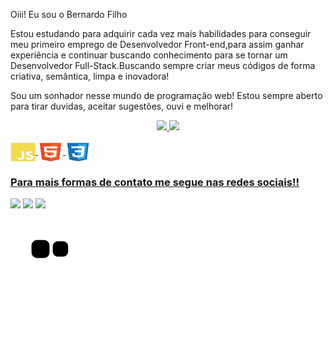 Oiii! Eu sou o Bernardo Filho

Estou estudando para adquirir cada vez mais habilidades para conseguir meu primeiro emprego de Desenvolvedor Front-end,para assim ganhar experiência e continuar buscando conhecimento para se tornar um Desenvolvedor Full-Stack.Buscando sempre criar meus códigos de forma criativa, semântica, limpa e inovadora!

Sou um sonhador nesse mundo de programação web! Estou sempre aberto para tirar duvidas, aceitar sugestões, ouvi e melhorar!

<div align="center">
  <a href="https://github.com/BernardoFilho10">
  <img height="150em" src="https://github-readme-stats.vercel.app/api?username=BernardoFilho10&show_icons=true&theme=merko&include_all_commits=true&count_private=true"/>
  <img height="150em" src="https://github-readme-stats.vercel.app/api/top-langs/?username=BernardoFilho10&layout=compact&langs_count=7&theme=merko"/>
</div>
  <div style="display: inline_block"><br>
   <img align="center" alt="Js" height="30" width="40" src="https://raw.githubusercontent.com/devicons/devicon/master/icons/javascript/javascript-plain.svg"> 
   <img align="center" alt="HTML" height="30" width="40" src="https://raw.githubusercontent.com/devicons/devicon/master/icons/html5/html5-original.svg">
   <img align="center" alt="CSS" height="30" width="40" src="https://raw.githubusercontent.com/devicons/devicon/master/icons/css3/css3-original.svg">
  </div>
  
   ### Para mais formas de contato me segue nas redes sociais!!
  
  <div>
     <a href="https://instagram.com/bernardofilho" target="_blank"><img src="https://img.shields.io/badge/-Instagram-%23E4405F?style=for-the-badge&logo=instagram&logoColor=white" target="_blank"></a>
     <a href = "mailto:bernardodev2022@gmail.com"><img src="https://img.shields.io/badge/-Gmail-%23333?style=for-the-badge&logo=gmail&logoColor=white" target="_blank"></a>
    <a href="https://www.linkedin.com/in/bernardo-filho-32b0bb237" target="_blank"><img src="https://img.shields.io/badge/-LinkedIn-%230077B5?style=for-the-badge&logo=linkedin&logoColor=white" target="_blank"></a> 
   
  ![Snake animation](https://github.com/BernardoFilho10/BernardoFilho10/blob/output/github-contribution-grid-snake.svg)
    
  </div>
  
 
     

